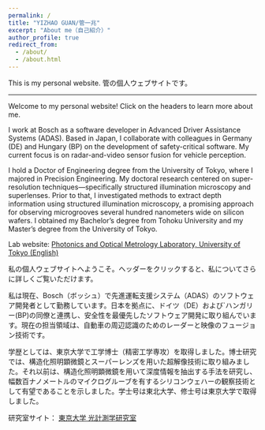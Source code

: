 ```yaml
---
permalink: /
title: "YIZHAO GUAN/管一兆"
excerpt: "About me（自己紹介）"
author_profile: true
redirect_from: 
  - /about/
  - /about.html
---
```



This is my personal website.
管の個人ウェブサイトです。

---
Welcome to my personal website! Click on the headers to learn more about me.

I work at Bosch as a software developer in Advanced Driver Assistance Systems (ADAS). Based in Japan, I collaborate with colleagues in Germany (DE) and Hungary (BP) on the development of safety-critical software. My current focus is on radar-and-video sensor fusion for vehicle perception.

I hold a Doctor of Engineering degree from the University of Tokyo, where I majored in Precision Engineering. My doctoral research centered on super-resolution techniques—specifically structured illumination microscopy and superlenses. Prior to that, I investigated methods to extract depth information using structured illumination microscopy, a promising approach for observing microgrooves several hundred nanometers wide on silicon wafers. I obtained my Bachelor’s degree from Tohoku University and my Master’s degree from the University of Tokyo.

Lab website:
[Photonics and Optical Metrology Laboratory, University of Tokyo (English)](http://www.photon.rcast.u-tokyo.ac.jp/english/index.html)

私の個人ウェブサイトへようこそ。ヘッダーをクリックすると、私についてさらに詳しくご覧いただけます。

私は現在、Bosch（ボッシュ）で先進運転支援システム（ADAS）のソフトウェア開発者として勤務しています。日本を拠点に、ドイツ（DE）および`ハンガリー(BP)の同僚と連携し、安全性を最優先したソフトウェア開発に取り組んでいます。現在の担当領域は、自動車の周辺認識のためのレーダーと映像のフュージョン技術です。

学歴としては、東京大学で工学博士（精密工学専攻）を取得しました。博士研究では、構造化照明顕微鏡とスーパーレンズを用いた超解像技術に取り組みました。それ以前は、構造化照明顕微鏡を用いて深度情報を抽出する手法を研究し、幅数百ナノメートルのマイクログルーブを有するシリコンウェハーの観察技術として有望であることを示しました。学士号は東北大学、修士号は東京大学で取得しました。

研究室サイト：
[東京大学 光計測学研究室](http://www.photon.rcast.u-tokyo.ac.jp/index.html)



